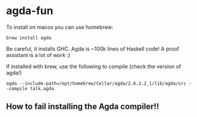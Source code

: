 # agda-fun

To install on macos you can use homebrew:
```
brew install agda
``` 
Be careful, it installs GHC. Agda is ~100k lines of Haskell code! A proof assistant is a lot of work :)

If installed with brew, use the following to compile (check the version of agda!) 
```
agda --include-path=/opt/homebrew/Cellar/agda/2.6.2.2_1/lib/agda/src --compile talk.agda
```

## How to fail installing the Agda compiler!!


